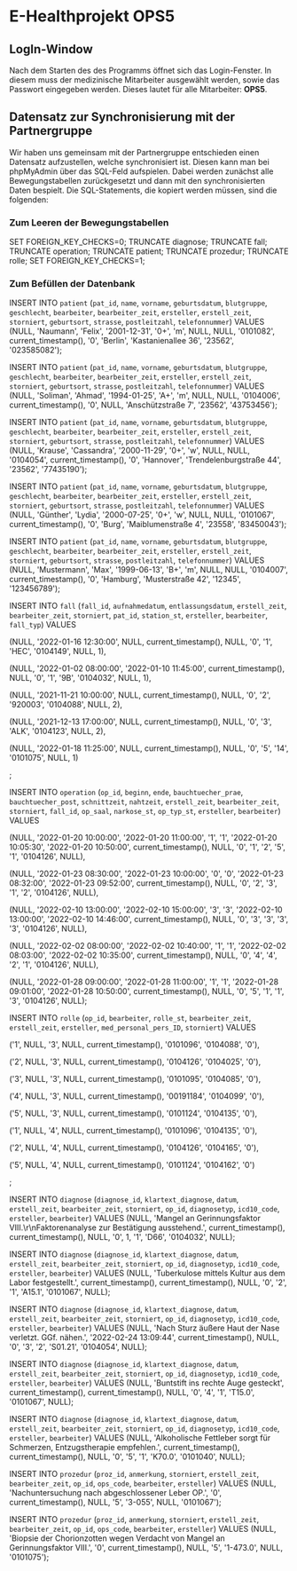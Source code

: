 # E-Healthprojekt OPS5

  

## LogIn-Window

  Nach dem Starten des des Programms öffnet sich das Login-Fenster. In diesem muss der medizinische Mitarbeiter ausgewählt werden, sowie das Passwort eingegeben werden. Dieses lautet für alle Mitarbeiter: **OPS5**.

  
## Datensatz zur Synchronisierung mit der Partnergruppe

Wir haben uns gemeinsam mit der Partnergruppe entschieden einen Datensatz aufzustellen, welche synchronisiert ist. Diesen kann man bei phpMyAdmin über das SQL-Feld aufspielen. Dabei werden zunächst alle Bewegungstabellen zurückgesetzt und dann mit den synchronisierten Daten bespielt. Die SQL-Statements, die kopiert werden müssen, sind die folgenden:

### Zum Leeren der Bewegungstabellen

SET FOREIGN_KEY_CHECKS=0;
TRUNCATE diagnose;
TRUNCATE fall;
TRUNCATE operation;
TRUNCATE patient;
TRUNCATE prozedur;
TRUNCATE rolle;
SET FOREIGN_KEY_CHECKS=1;

### Zum Befüllen der Datenbank

INSERT INTO `patient` (`pat_id`, `name`, `vorname`, `geburtsdatum`, `blutgruppe`, `geschlecht`, `bearbeiter`, `bearbeiter_zeit`, `ersteller`, `erstell_zeit`, `storniert`, `geburtsort`, `strasse`, `postleitzahl`, `telefonnummer`) VALUES (NULL, 'Naumann', 'Felix', '2001-12-31', '0+', 'm', NULL, NULL, '0101082', current_timestamp(), '0', 'Berlin', 'Kastanienallee 36', '23562', '023585082');

INSERT INTO `patient` (`pat_id`, `name`, `vorname`, `geburtsdatum`, `blutgruppe`, `geschlecht`, `bearbeiter`, `bearbeiter_zeit`, `ersteller`, `erstell_zeit`, `storniert`, `geburtsort`, `strasse`, `postleitzahl`, `telefonnummer`) VALUES (NULL, 'Soliman', 'Ahmad', '1994-01-25', 'A+', 'm', NULL, NULL, '0104006', current_timestamp(), '0', NULL, 'Anschützstraße 7', '23562', '43753456');

INSERT INTO `patient` (`pat_id`, `name`, `vorname`, `geburtsdatum`, `blutgruppe`, `geschlecht`, `bearbeiter`, `bearbeiter_zeit`, `ersteller`, `erstell_zeit`, `storniert`, `geburtsort`, `strasse`, `postleitzahl`, `telefonnummer`) VALUES (NULL, 'Krause', 'Cassandra', '2000-11-29', '0+', 'w', NULL, NULL, '0104054', current_timestamp(), '0', 'Hannover', 'Trendelenburgstraße 44', '23562', '77435190');

INSERT INTO `patient` (`pat_id`, `name`, `vorname`, `geburtsdatum`, `blutgruppe`, `geschlecht`, `bearbeiter`, `bearbeiter_zeit`, `ersteller`, `erstell_zeit`, `storniert`, `geburtsort`, `strasse`, `postleitzahl`, `telefonnummer`) VALUES (NULL, 'Günther', 'Lydia', '2000-07-25', '0+', 'w', NULL, NULL, '0101067', current_timestamp(), '0', 'Burg', 'Maiblumenstraße 4', '23558', '83450043');

INSERT INTO `patient` (`pat_id`, `name`, `vorname`, `geburtsdatum`, `blutgruppe`, `geschlecht`, `bearbeiter`, `bearbeiter_zeit`, `ersteller`, `erstell_zeit`, `storniert`, `geburtsort`, `strasse`, `postleitzahl`, `telefonnummer`) VALUES (NULL, 'Mustermann', 'Max', '1999-06-13', 'B+', 'm', NULL, NULL, '0104007', current_timestamp(), '0', 'Hamburg', 'Musterstraße 42', '12345', '123456789');

INSERT INTO `fall` (`fall_id`, `aufnahmedatum`, `entlassungsdatum`, `erstell_zeit`, `bearbeiter_zeit`, `storniert`, `pat_id`, `station_st`, `ersteller`, `bearbeiter`, `fall_typ`) VALUES

(NULL, '2022-01-16 12:30:00', NULL, current_timestamp(), NULL, '0', '1', 'HEC', '0104149', NULL, 1),

(NULL, '2022-01-02 08:00:00', '2022-01-10 11:45:00', current_timestamp(), NULL, '0', '1', '9B', '0104032', NULL, 1),

(NULL, '2021-11-21 10:00:00', NULL, current_timestamp(), NULL, '0', '2', '920003', '0104088', NULL, 2),

(NULL, '2021-12-13 17:00:00', NULL, current_timestamp(), NULL, '0', '3', 'ALK', '0104123', NULL, 2),

(NULL, '2022-01-18 11:25:00', NULL, current_timestamp(), NULL, '0', '5', '14', '0101075', NULL, 1)

;

INSERT INTO `operation` (`op_id`, `beginn`, `ende`, `bauchtuecher_prae`, `bauchtuecher_post`, `schnittzeit`, `nahtzeit`, `erstell_zeit`, `bearbeiter_zeit`, `storniert`, `fall_id`, `op_saal`, `narkose_st`, `op_typ_st`, `ersteller`, `bearbeiter`) VALUES

(NULL, '2022-01-20 10:00:00', '2022-01-20 11:00:00', '1', '1', '2022-01-20 10:05:30', '2022-01-20 10:50:00', current_timestamp(), NULL, '0', '1', '2', '5', '1', '0104126', NULL),

(NULL, '2022-01-23 08:30:00', '2022-01-23 10:00:00', '0', '0', '2022-01-23 08:32:00', '2022-01-23 09:52:00', current_timestamp(), NULL, '0', '2', '3', '1', '2', '0104126', NULL),

(NULL, '2022-02-10 13:00:00', '2022-02-10 15:00:00', '3', '3', '2022-02-10 13:00:00', '2022-02-10 14:46:00', current_timestamp(), NULL, '0', '3', '3', '3', '3', '0104126', NULL),

(NULL, '2022-02-02 08:00:00', '2022-02-02 10:40:00', '1', '1', '2022-02-02 08:03:00', '2022-02-02 10:35:00', current_timestamp(), NULL, '0', '4', '4', '2', '1', '0104126', NULL),

(NULL, '2022-01-28 09:00:00', '2022-01-28 11:00:00', '1', '1', '2022-01-28 09:01:00', '2022-01-28 10:50:00', current_timestamp(), NULL, '0', '5', '1', '1', '3', '0104126', NULL);

INSERT INTO `rolle` (`op_id`, `bearbeiter`, `rolle_st`, `bearbeiter_zeit`, `erstell_zeit`, `ersteller`, `med_personal_pers_ID`, `storniert`) VALUES

('1', NULL, '3', NULL, current_timestamp(), '0101096', '0104088', '0'),

('2', NULL, '3', NULL, current_timestamp(), '0104126', '0104025', '0'),

('3', NULL, '3', NULL, current_timestamp(), '0101095', '0104085', '0'),

('4', NULL, '3', NULL, current_timestamp(), '00191184', '0104099', '0'),

('5', NULL, '3', NULL, current_timestamp(), '0101124', '0104135', '0'),

('1', NULL, '4', NULL, current_timestamp(), '0101096', '0104135', '0'),

('2', NULL, '4', NULL, current_timestamp(), '0104126', '0104165', '0'),

('5', NULL, '4', NULL, current_timestamp(), '0101124', '0104162', '0')

;

INSERT INTO `diagnose` (`diagnose_id`, `klartext_diagnose`, `datum`, `erstell_zeit`, `bearbeiter_zeit`, `storniert`, `op_id`, `diagnosetyp`, `icd10_code`, `ersteller`, `bearbeiter`) VALUES (NULL, 'Mangel an Gerinnungsfaktor VIII.\r\nFaktorenanalyse zur Bestätigung ausstehend.', current_timestamp(), current_timestamp(), NULL, '0', 1, '1', 'D66', '0104032', NULL);

INSERT INTO `diagnose` (`diagnose_id`, `klartext_diagnose`, `datum`, `erstell_zeit`, `bearbeiter_zeit`, `storniert`, `op_id`, `diagnosetyp`, `icd10_code`, `ersteller`, `bearbeiter`) VALUES (NULL, 'Tuberkulose mittels Kultur aus dem Labor festgestellt.', current_timestamp(), current_timestamp(), NULL, '0', '2', '1', 'A15.1', '0101067', NULL);

INSERT INTO `diagnose` (`diagnose_id`, `klartext_diagnose`, `datum`, `erstell_zeit`, `bearbeiter_zeit`, `storniert`, `op_id`, `diagnosetyp`, `icd10_code`, `ersteller`, `bearbeiter`) VALUES (NULL, 'Nach Sturz äußere Haut der Nase verletzt. GGf. nähen.', '2022-02-24 13:09:44', current_timestamp(), NULL, '0', '3', '2', 'S01.21', '0104054', NULL);

INSERT INTO `diagnose` (`diagnose_id`, `klartext_diagnose`, `datum`, `erstell_zeit`, `bearbeiter_zeit`, `storniert`, `op_id`, `diagnosetyp`, `icd10_code`, `ersteller`, `bearbeiter`) VALUES (NULL, 'Buntstift ins rechte Auge gesteckt', current_timestamp(), current_timestamp(), NULL, '0', '4', '1', 'T15.0', '0101067', NULL);

INSERT INTO `diagnose` (`diagnose_id`, `klartext_diagnose`, `datum`, `erstell_zeit`, `bearbeiter_zeit`, `storniert`, `op_id`, `diagnosetyp`, `icd10_code`, `ersteller`, `bearbeiter`) VALUES (NULL, 'Alkoholische Fettleber sorgt für Schmerzen, Entzugstherapie empfehlen.', current_timestamp(), current_timestamp(), NULL, '0', '5', '1', 'K70.0', '0101040', NULL);

INSERT INTO `prozedur` (`proz_id`, `anmerkung`, `storniert`, `erstell_zeit`, `bearbeiter_zeit`, `op_id`, `ops_code`, `bearbeiter`, `ersteller`) VALUES (NULL, 'Nachuntersuchung nach abgeschlossener Leber OP.',  '0', current_timestamp(), NULL, '5', '3-055', NULL, '0101067');

INSERT INTO `prozedur` (`proz_id`, `anmerkung`, `storniert`, `erstell_zeit`, `bearbeiter_zeit`, `op_id`, `ops_code`, `bearbeiter`, `ersteller`) VALUES (NULL, 'Biopsie der Chorionzotten wegen Verdacht von Mangel an Gerinnungsfaktor VIII.', '0', current_timestamp(), NULL, '5', '1-473.0', NULL, '0101075');

